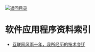 [![返回目录](https://user-images.githubusercontent.com/5803001/38079637-ff0abcf0-3371-11e8-9b76-ad651620afc7.jpg)](https://github.com/wxyyxc1992/Awesome-Links)

# 软件应用程序资料索引

- [互联网风雨十年，我所经历的技术变迁](http://zhangtielei.com/posts/blog-mobile-to-ai.html)
